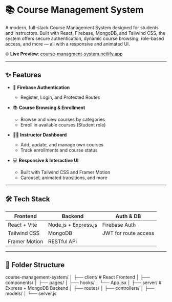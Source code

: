 # 📚 Course Management System

A modern, full-stack Course Management System designed for students and instructors. Built with React, Firebase, MongoDB, and Tailwind CSS, the system offers secure authentication, dynamic course browsing, role-based access, and more — all with a responsive and animated UI.

🌐 **Live Preview**: [course-managment-system.netlify.app](https://course-managment-system.netlify.app/)

---

## ✨ Features

- 🔐 **Firebase Authentication**
  - Register, Login, and Protected Routes

- 📚 **Course Browsing & Enrollment**
  - Browse and view courses by categories
  - Enroll in available courses (Student role)

- 👩‍🏫 **Instructor Dashboard**
  - Add, update, and manage own courses
  - Track enrollments and course status

- 💻 **Responsive & Interactive UI**
  - Built with Tailwind CSS and Framer Motion
  - Carousel, animated transitions, and more

---

## 🛠 Tech Stack

| Frontend            | Backend              | Auth & DB           |
|---------------------|----------------------|----------------------|
| React + Vite        | Node.js + Express.js | Firebase Auth        |
| Tailwind CSS        | MongoDB              | JWT for route access |
| Framer Motion       | RESTful API          |                      |

---

## 📂 Folder Structure
course-management-system/
│
├── client/ # React Frontend
│ ├── components/
│ ├── pages/
│ ├── hooks/
│ └── App.jsx
│
├── server/ # Express + MongoDB Backend
│ ├── routes/
│ ├── controllers/
│ ├── models/
│ └── server.js

